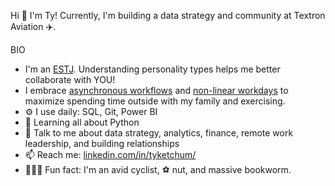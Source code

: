 Hi 👋 I'm Ty! Currently, I'm building a data strategy and community at Textron Aviation ✈️.

BIO
* I'm an [ESTJ](https://www.16personalities.com/estj-personality). Understanding personality types helps me better collaborate with YOU!
* I embrace [asynchronous workflows](https://about.gitlab.com/company/culture/all-remote/asynchronous/) and [non-linear workdays](https://about.gitlab.com/company/culture/all-remote/non-linear-workday/) to maximize spending time outside with my family and exercising.
* ⚙️ I use daily: SQL, Git, Power BI
* 🌱 Learning all about Python
* 💬 Talk to me about data strategy, analytics, finance, remote work leadership, and building relationships
* 📫 Reach me: [linkedin.com/in/tyketchum/](https://www.linkedin.com/in/tyketchum/)
* 🚴🏽‍♂️ Fun fact: I'm an avid cyclist, ⚽ nut, and massive bookworm.
<!--
**tyketch/tyketch** is a ✨ _special_ ✨ repository because its `README.md` (this file) appears on your GitHub profile.

Here are some ideas to get you started:

- 🔭 I’m currently working on ...
- 🌱 I’m currently learning ...
- 👯 I’m looking to collaborate on ...
- 🤔 I’m looking for help with ...
- 💬 Ask me about ...
- 📫 How to reach me: ...
- 😄 Pronouns: ...
- ⚡ Fun fact: ...
-->

